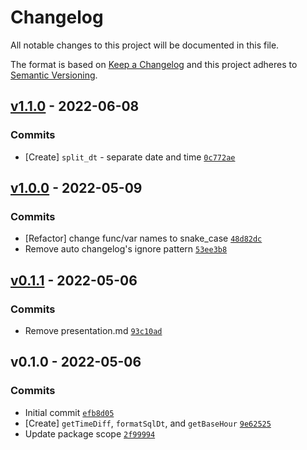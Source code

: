 # Changelog

All notable changes to this project will be documented in this file.

The format is based on [Keep a Changelog](https://keepachangelog.com/en/1.0.0/)
and this project adheres to [Semantic Versioning](https://semver.org/spec/v2.0.0.html).

## [v1.1.0](https://github.com/affiliatedtech/moment-utils/compare/v1.0.0...v1.1.0) - 2022-06-08

### Commits

- [Create] `split_dt` - separate date and time [`0c772ae`](https://github.com/affiliatedtech/moment-utils/commit/0c772ae05a5f06e9063a221c6493671fbe257dc0)

## [v1.0.0](https://github.com/affiliatedtech/moment-utils/compare/v0.1.1...v1.0.0) - 2022-05-09

### Commits

- [Refactor] change func/var names to snake_case [`48d82dc`](https://github.com/affiliatedtech/moment-utils/commit/48d82dcbed0ef971c8c41919244a17dc061dbdd7)
- Remove auto changelog's ignore pattern [`53ee3b8`](https://github.com/affiliatedtech/moment-utils/commit/53ee3b8e87bb41997bf4ab8acefce512737a1dad)

## [v0.1.1](https://github.com/affiliatedtech/moment-utils/compare/v0.1.0...v0.1.1) - 2022-05-06

### Commits

- Remove presentation.md [`93c10ad`](https://github.com/affiliatedtech/moment-utils/commit/93c10adb0badc7d0ea065f3832377cca3d2292be)

## v0.1.0 - 2022-05-06

### Commits

- Initial commit [`efb8d05`](https://github.com/affiliatedtech/moment-utils/commit/efb8d0561e25d5ba3e2b2cb84a68c8c988b43fea)
- [Create] `getTimeDiff`, `formatSqlDt`, and `getBaseHour` [`9e62525`](https://github.com/affiliatedtech/moment-utils/commit/9e62525c4e0a53ec269430ebabc8f3df8a3f1a32)
- Update package scope [`2f99994`](https://github.com/affiliatedtech/moment-utils/commit/2f999949e09b42ee0e790d555cd91eec46c85db8)
